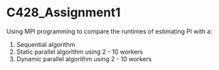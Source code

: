 # C428_Assignment1

Using MPI programming to compare the runtimes of estimating PI with a:
  1) Sequential algorithm 
  2) Static parallel algorithm using 2 - 10 workers
  3) Dynamic parallel algorithm using 2 - 10 workers
